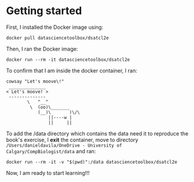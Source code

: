 # Getting started
First, I installed the Docker image using:
```
docker pull datasciencetoolbox/dsatcl2e
```

Then, I ran the Docker image:
```
docker run --rm -it datasciencetoolbox/dsatcl2e
```

To confirm that I am inside the docker container, I ran:
```
cowsay "Let's moove\!"
 ______________
< Let's moove! >
 --------------
        \   ^__^
         \  (oo)\_______
            (__)\       )\/\
                ||----w |
                ||     ||
```

To add the /data directory which contains the data need it to reproduce the book's exercise, I **exit** the container, move to directory ```/Users/danieldavila/OneDrive - University of Calgary/CompBiologist/data``` and ran:
```
docker run --rm -it -v "$(pwd)":/data datasciencetoolbox/dsatcl2e
```

Now, I am ready to start learning!!!





